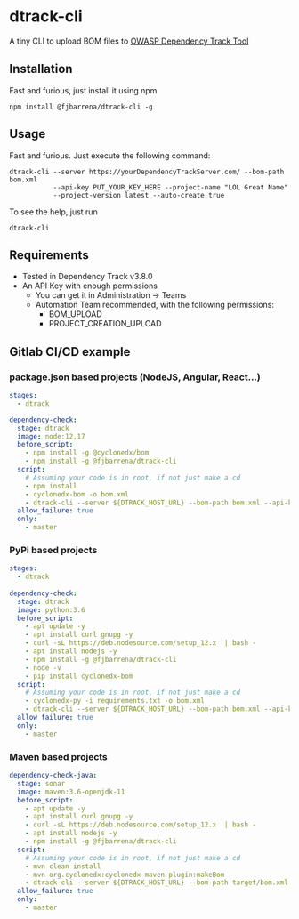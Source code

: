 # dtrack-cli

A tiny CLI to upload BOM files to [OWASP Dependency Track Tool](https://dependencytrack.org/)

## Installation

Fast and furious, just install it using npm

```
npm install @fjbarrena/dtrack-cli -g
```

## Usage

Fast and furious. Just execute the following command:

```
dtrack-cli --server https://yourDependencyTrackServer.com/ --bom-path bom.xml
           --api-key PUT_YOUR_KEY_HERE --project-name "LOL Great Name"
           --project-version latest --auto-create true
```

To see the help, just run

```
dtrack-cli
```

## Requirements

* Tested in Dependency Track v3.8.0
* An API Key with enough permissions
  * You can get it in Administration -> Teams
  * Automation Team recommended, with the following permissions:
    * BOM_UPLOAD
    * PROJECT_CREATION_UPLOAD

## Gitlab CI/CD example

### package.json based projects (NodeJS, Angular, React...)

```yaml
stages:
  - dtrack

dependency-check:
  stage: dtrack
  image: node:12.17
  before_script:
    - npm install -g @cyclonedx/bom
    - npm install -g @fjbarrena/dtrack-cli
  script:
    # Assuming your code is in root, if not just make a cd
    - npm install
    - cyclonedx-bom -o bom.xml
    - dtrack-cli --server ${DTRACK_HOST_URL} --bom-path bom.xml --api-key ${DTRACK_API_KEY} --project-name ${NAME} --project-version ${VERSION} --auto-create true
  allow_failure: true
  only:
    - master
```

### PyPi based projects

```yaml
stages:
  - dtrack
  
dependency-check:
  stage: dtrack
  image: python:3.6
  before_script:
    - apt update -y
    - apt install curl gnupg -y
    - curl -sL https://deb.nodesource.com/setup_12.x  | bash -
    - apt install nodejs -y
    - npm install -g @fjbarrena/dtrack-cli
    - node -v
    - pip install cyclonedx-bom
  script:
    # Assuming your code is in root, if not just make a cd
    - cyclonedx-py -i requirements.txt -o bom.xml
    - dtrack-cli --server ${DTRACK_HOST_URL} --bom-path bom.xml --api-key ${DTRACK_API_KEY} --project-name ${NAME} --project-version ${VERSION} --auto-create true
  allow_failure: true
  only:
    - master
```

### Maven based projects

```yaml
dependency-check-java:
  stage: sonar
  image: maven:3.6-openjdk-11
  before_script:
    - apt update -y
    - apt install curl gnupg -y
    - curl -sL https://deb.nodesource.com/setup_12.x  | bash -
    - apt install nodejs -y
    - npm install -g @fjbarrena/dtrack-cli
  script:
    # Assuming your code is in root, if not just make a cd
    - mvn clean install
    - mvn org.cyclonedx:cyclonedx-maven-plugin:makeBom
    - dtrack-cli --server ${DTRACK_HOST_URL} --bom-path target/bom.xml --api-key ${DTRACK_API_KEY} --project-name ${NAME} --project-version ${VERSION} --auto-create true
  allow_failure: true
  only:
    - master
```
